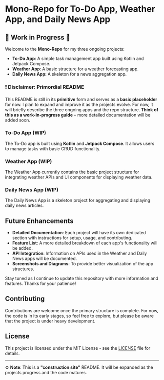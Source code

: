 # Mono-Repo for To-Do App, Weather App, and Daily News App

## 🚧 Work in Progress 🚧

Welcome to the **Mono-Repo** for my three ongoing projects:
- **To-Do App**: A simple task management app built using Kotlin and Jetpack Compose.
- **Weather App**: A basic structure for a weather forecasting app.
- **Daily News App**: A skeleton for a news aggregation app.

### ❗️ Disclaimer: Primordial README

This README is still in its **primitive** form and serves as a **basic placeholder** for now. I plan to expand and improve it as the projects evolve. For now, it will briefly describe the three ongoing apps and the repo structure. **Think of this as a work-in-progress guide** – more detailed documentation will be added soon.

### To-Do App (WIP)
The To-Do app is built using **Kotlin** and **Jetpack Compose**. It allows users to manage tasks with basic CRUD functionality.

### Weather App (WIP)
The Weather App currently contains the basic project structure for integrating weather APIs and UI components for displaying weather data.

### Daily News App (WIP)
The Daily News App is a skeleton project for aggregating and displaying daily news articles.

## Future Enhancements
- **Detailed Documentation**: Each project will have its own dedicated section with instructions for setup, usage, and contributing.
- **Feature List**: A more detailed breakdown of each app's functionality will be added.
- **API Integration**: Information on APIs used in the Weather and Daily News apps will be documented.
- **Screenshots and Diagrams**: To provide better visualization of the app structures.

Stay tuned as I continue to update this repository with more information and features. Thanks for your patience!

## Contributing

Contributions are welcome once the primary structure is complete. For now, the code is in its early stages, so feel free to explore, but please be aware that the project is under heavy development.

## License

This project is licensed under the MIT License - see the [LICENSE](LICENSE) file for details.

---
⚙️ **Note**: This is a **"construction site"** README. It will be expanded as the projects progress and the code matures.
